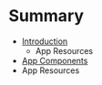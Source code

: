 # Summary

* [Introduction](README.md)
   * App Resources
* [App Components](chapter1.md)
* App Resources

